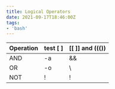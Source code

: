 ```yaml
---
title: Logical Operators
date: 2021-09-17T18:46:00Z
tags:
- 'bash'
---
```


| Operation | test \[ \] | \[\[ \]\] and ((()) |
|-----------|-----------|--------------------|
| AND       | -a        | &&                 |
| OR        | -o        | \                  | \ |  |
| NOT       | !         | !                  |
